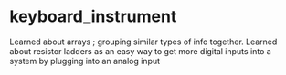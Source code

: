 # keyboard_instrument

Learned about arrays ; grouping similar types of info together. Learned about resistor ladders as an easy way to get more digital inputs into a system by plugging into an analog input
